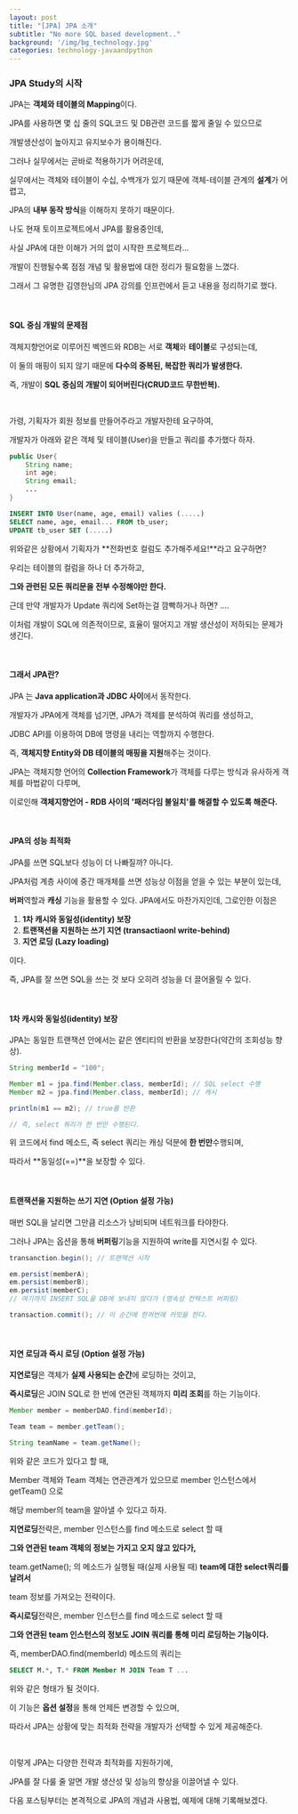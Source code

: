 ```yaml
---
layout: post
title: "[JPA] JPA 소개"
subtitle: "No more SQL based development.."
background: '/img/bg_technology.jpg'
categories: technology-javaandpython
---
```


### JPA Study의 시작

JPA는 **객체와 테이블의 Mapping**이다.

JPA를 사용하면 몇 십 줄의 SQL코드 및 DB관련 코드를 짧게 줄일 수 있으므로

개발생산성이 높아지고 유지보수가 용이해진다.

그러나 실무에서는 곧바로 적용하기가 어려운데,

실무에서는 객체와 테이블이 수십, 수백개가 있기 때문에 객체-테이블 관계의 **설계**가 어렵고,

JPA의 **내부 동작 방식**을 이해하지 못하기 때문이다.

나도 현재 토이프로젝트에서 JPA를 활용중인데,

사실 JPA에 대한 이해가 거의 없이 시작한 프로젝트라...

개발이 진행될수록 점점 개념 및 활용법에 대한 정리가 필요함을 느꼈다.

그래서 그 유명한 김영한님의 JPA 강의를 인프런에서 듣고 내용을 정리하기로 했다.

<br/>

#### SQL 중심 개발의 문제점

객체지향언어로 이루어진 벡엔드와 RDB는 서로 **객체**와 **테이블**로 구성되는데,

이 둘의 매핑이 되지 않기 때문에 **다수의 중복된, 복잡한 쿼리가 발생한다.**

즉, 개발이 **SQL 중심의 개발이 되어버린다(CRUD코드 무한반복).**

<br/>

가령, 기획자가 회원 정보를 만들어주라고 개발자한테 요구하여, 

개발자가 아래와 같은 객체 및 테이블(User)을 만들고 쿼리를 추가했다 하자.

```java
public User{
	String name;
	int age;
	String email;
    ...
}
```

```sql
INSERT INTO User(name, age, email) valies (.....)
SELECT name, age, email... FROM tb_user;
UPDATE tb_user SET (.....)
```

위와같은 상황에서 기획자가 **전화번호 컬럼도 추가해주세요!**라고 요구하면?

우리는 테이블의 컬럼을 하나 더 추가하고,

**그와 관련된 모든 쿼리문을 전부 수정해야만 한다.**

근데 만약 개발자가 Update 쿼리에 Set하는걸 깜빡하거나 하면? ....

이처럼 개발이 SQL에 의존적이므로, 효율이 떨어지고 개발 생산성이 저하되는 문제가 생긴다.

<br/>

#### 그래서 JPA란?

JPA 는 **Java application과 JDBC 사이**에서 동작한다.

개발자가 JPA에게 객체를 넘기면, JPA가 객체를 분석하여 쿼리를 생성하고,

JDBC API를 이용하여 DB에 명령을 내리는 역할까지 수행한다.

즉, **객체지향 Entity와 DB 테이블의 매핑을 지원**해주는 것이다.

JPA는 객체지향 언어의 **Collection Framework**가 객체를 다루는 방식과 유사하게 객체를 마법같이 다루며,

이로인해 **객체지향언어 - RDB 사이의 '패러다임 불일치'를 해결할 수 있도록 해준다.**

<br/>

#### JPA의 성능 최적화

JPA를 쓰면 SQL보다 성능이 더 나빠질까? 아니다.

JPA처럼 계층 사이에 중간 매개체를 쓰면 성능상 이점을 얻을 수 있는 부분이 있는데,

**버퍼**역할과 **캐싱** 기능을 활용할 수 있다. JPA에서도 마찬가지인데, 그로인한 이점은

1. **1차 캐시와 동일성(identity) 보장**
2. **트랜잭션을 지원하는 쓰기 지연 (transactiaonl write-behind)**
3. **지연 로딩 (Lazy loading)**

이다.

즉, JPA를 잘 쓰면 SQL을 쓰는 것 보다 오히려 성능을 더 끌어올릴 수 있다.

<br/>

#### 1차 캐시와 동일성(identity) 보장

JPA는 동일한 트랜잭션 안에서는 같은 엔티티의 반환을 보장한다(약간의 조회성능 향상).

```java
String memberId = "100";

Member m1 = jpa.find(Member.class, memberId); // SQL select 수행
Member m2 = jpa.find(Member.class, memberId); // 캐시

println(m1 == m2); // true를 반환

// 즉, select 쿼리가 한 번만 수행된다.
```

위 코드에서 find 메소드, 즉 select 쿼리는 캐싱 덕분에 **한 번만**수행되며,

따라서 **동일성(==)**을 보장할 수 있다.

<br/>

#### 트랜잭션을 지원하는 쓰기 지연 (Option 설정 가능)

매번 SQL을 날리면 그만큼 리소스가 낭비되며 네트워크를 타야한다.

그러나 JPA는 옵션을 통해 **버퍼링**기능을 지원하여 write를 지연시킬 수 있다. 

```java
transanction.begin(); // 트랜잭션 시작

em.persist(memberA);
em.persist(memberB);
em.persist(memberC);
// 여기까지 INSERT SQL을 DB에 보내지 않다가 (영속성 컨텍스트 버퍼링)

transaction.commit(); // 이 순간에 한꺼번에 커밋을 한다.
```

<br/>

#### 지연 로딩과 즉시 로딩 (Option 설정 가능)

**지연로딩**은 객체가 **실제 사용되는 순간**에 로딩하는 것이고,

**즉시로딩**은 JOIN SQL로 한 번에 연관된 객체까지 **미리 조회**를 하는 기능이다.

```java
Member member = memberDAO.find(memberId);

Team team = member.getTeam();

String teamName = team.getName();
```

위와 같은 코드가 있다고 할 때,

Member 객체와 Team 객체는 연관관계가 있으므로 member 인스턴스에서 getTeam() 으로

해당 member의 team을 알아낼 수 있다고 하자.

**지연로딩**전략은, member 인스턴스를 find 메소드로 select 할 때

**그와 연관된 team 객체의 정보는 가지고 오지 않고 있다가,**

team.getName(); 의 메소드가 실행될 때(실제 사용될 때) **team에 대한 select쿼리를 날려서**

team 정보를 가져오는 전략이다.

**즉시로딩**전략은, member 인스턴스를 find 메소드로 select 할 때

**그와 연관된 team 인스턴스의 정보도 JOIN 쿼리를 통해 미리 로딩하는 기능이다.**

즉, memberDAO.find(memberId) 메소드의 쿼리는

```sql
SELECT M.*, T.* FROM Member M JOIN Team T ...
```

위와 같은 형태가 될 것이다.

이 기능은 **옵션 설정**을 통해 언제든 변경할 수 있으며,

따라서 JPA는 상황에 맞는 최적화 전략을 개발자가 선택할 수 있게 제공해준다.

<br/>

이렇게 JPA는 다양한 전략과 최적화를 지원하기에,

JPA를 잘 다룰 줄 알면 개발 생산성 및 성능의 향상을 이끌어낼 수 있다.

다음 포스팅부터는 본격적으로 JPA의 개념과 사용법, 예제에 대해 기록해보겠다.

